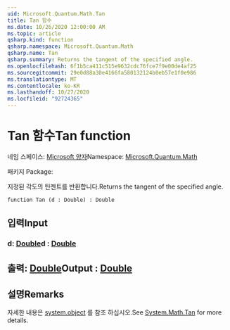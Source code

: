 ```yaml
---
uid: Microsoft.Quantum.Math.Tan
title: Tan 함수
ms.date: 10/26/2020 12:00:00 AM
ms.topic: article
qsharp.kind: function
qsharp.namespace: Microsoft.Quantum.Math
qsharp.name: Tan
qsharp.summary: Returns the tangent of the specified angle.
ms.openlocfilehash: 6f1b5ca411c515e9632cdc76fce7f9e00de4af25
ms.sourcegitcommit: 29e0d88a30e4166fa580132124b0eb57e1f0e986
ms.translationtype: MT
ms.contentlocale: ko-KR
ms.lasthandoff: 10/27/2020
ms.locfileid: "92724365"
---
```

# <a name="tan-function"></a><span data-ttu-id="7a3f4-102">Tan 함수</span><span class="sxs-lookup"><span data-stu-id="7a3f4-102">Tan function</span></span>

<span data-ttu-id="7a3f4-103">네임 스페이스: [Microsoft 양자](xref:Microsoft.Quantum.Math)</span><span class="sxs-lookup"><span data-stu-id="7a3f4-103">Namespace: [Microsoft.Quantum.Math](xref:Microsoft.Quantum.Math)</span></span>

<span data-ttu-id="7a3f4-104">패키지 [](https://nuget.org/packages/)</span><span class="sxs-lookup"><span data-stu-id="7a3f4-104">Package: [](https://nuget.org/packages/)</span></span>


<span data-ttu-id="7a3f4-105">지정된 각도의 탄젠트를 반환합니다.</span><span class="sxs-lookup"><span data-stu-id="7a3f4-105">Returns the tangent of the specified angle.</span></span>

```qsharp
function Tan (d : Double) : Double
```


## <a name="input"></a><span data-ttu-id="7a3f4-106">입력</span><span class="sxs-lookup"><span data-stu-id="7a3f4-106">Input</span></span>

### <a name="d--double"></a><span data-ttu-id="7a3f4-107">d: [Double](xref:microsoft.quantum.lang-ref.double)</span><span class="sxs-lookup"><span data-stu-id="7a3f4-107">d : [Double](xref:microsoft.quantum.lang-ref.double)</span></span>





## <a name="output--double"></a><span data-ttu-id="7a3f4-108">출력: [Double](xref:microsoft.quantum.lang-ref.double)</span><span class="sxs-lookup"><span data-stu-id="7a3f4-108">Output : [Double](xref:microsoft.quantum.lang-ref.double)</span></span>



## <a name="remarks"></a><span data-ttu-id="7a3f4-109">설명</span><span class="sxs-lookup"><span data-stu-id="7a3f4-109">Remarks</span></span>

<span data-ttu-id="7a3f4-110">자세한 내용은 [system.object](https://docs.microsoft.com/dotnet/api/system.math.tan) 를 참조 하십시오.</span><span class="sxs-lookup"><span data-stu-id="7a3f4-110">See [System.Math.Tan](https://docs.microsoft.com/dotnet/api/system.math.tan) for more details.</span></span>